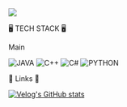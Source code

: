 <img src="https://capsule-render.vercel.app/api?type=cylinder&color=D7E5F1&height=150&section=header&text=HSO%20GITHUB&fontColor=FFFFFF&fontSize=50&animation=twinkling" />

🖥 TECH STACK 🖥

Main

![JAVA](https://img.shields.io/badge/Java-ED8B00?style=for-the-badge&logo=openjdk&logoColor=white)
![C++](https://img.shields.io/badge/C%2B%2B-00599C?style=for-the-badge&logo=c%2B%2B&logoColor=white)
![C#](https://img.shields.io/badge/C%23-239120?style=for-the-badge&logo=c-sharp&logoColor=white)
![PYTHON](https://img.shields.io/badge/Python-14354C?style=for-the-badge&logo=python&logoColor=white)




🔗 Links 🔗

[![Velog's GitHub stats](https://velog-readme-stats.vercel.app/api?name=hso07202)](https://velog.io/@hso07202/posts)
